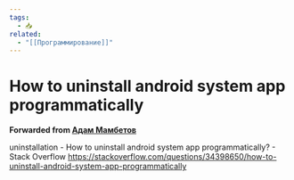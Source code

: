 ```yaml
---
tags:
  - 📥
related:
  - "[[Программирование]]"
---
```


# How to uninstall android system app programmatically

**Forwarded from [Адам Мамбетов](https://t.me/Adammambetov)**

uninstallation - How to uninstall android system app programmatically? - Stack Overflow
https://stackoverflow.com/questions/34398650/how-to-uninstall-android-system-app-programmatically
